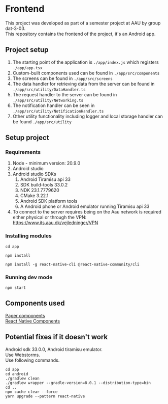 # Frontend
This project was developed as part of a semester project at AAU by group dat-3-03. \
This repository contains the frontend of the project, it's an Android app.

## Project setup
1. The starting point of the application is 
``./app/index.js`` which registers ``./app/app.tsx``
2. Custom-built components used can be found in ``./app/src/components``
3. The screens can be found in ``./app/src/screens``
4. The data handler for retrieving data from the server can be found in ``./app/src/utility/DataHandler.ts``
5. The request handler to the server can be found in ``./app/src/utility/Networking.ts``
6. The notification handler can be seen in ``./app/src/utility/NotificationHandler.ts``
7. Other utility functionality including logger and local storage handler can be found ``./app/src/utility``

## Setup project
### Requirements
1. Node - minimum version: 20.9.0
2. Android studio
3. Android studio SDKs
   1. Android Tiramisu api 33
   2. SDK build-tools 33.0.2
   3. NDK 23.1.7779620
   4. CMake 3.22.1
   5. Android SDK platform tools
   6. A Android phone or Android emulator running Tiramisu api 33
4. To connect to the server requires being on the Aau network is required either physical or through the VPN: https://www.its.aau.dk/vejledninger/VPN

### Installing modules
```shell
cd app
```
```shell
npm install
```
```shell
npm install -g react-native-cli @react-native-community/cli
```
### Running dev mode
```shell
npm start
```

## Components used
[Paper components](https://callstack.github.io/react-native-paper/docs/components/ActivityIndicator)\
[React Native Components](https://reactnative.dev/docs/components-and-apis)

## Potential fixes if it doesn't work
Android sdk 33.0.0, Android tiramisu emulator. \
Use Webstorms. \
Use following commands.
```
cd app
cd android
./gradlew clean
./gradlew wrapper --gradle-version=8.0.1 --distribution-type=bin
cd ..
npm cache clear --force
yarn upgrade --pattern react-native
```
